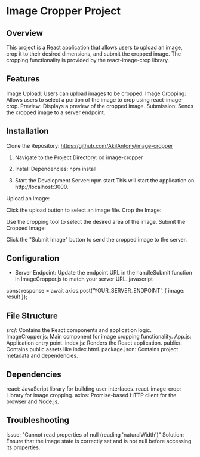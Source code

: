 # Image Cropper Project

## Overview
This project is a React application that allows users to upload an image, crop it to their desired dimensions, and submit the cropped image. The cropping functionality is provided by the react-image-crop library.

## Features
Image Upload: Users can upload images to be cropped.
Image Cropping: Allows users to select a portion of the image to crop using react-image-crop.
Preview: Displays a preview of the cropped image.
Submission: Sends the cropped image to a server endpoint.

## Installation
Clone the Repository: https://github.com/AkilAntony/image-cropper
 
1. Navigate to the Project Directory: cd image-cropper

2. Install Dependencies: npm install
 
3. Start the Development Server: npm start
This will start the application on http://localhost:3000.

Upload an Image:

Click the upload button to select an image file.
Crop the Image:

Use the cropping tool to select the desired area of the image.
Submit the Cropped Image:

Click the "Submit Image" button to send the cropped image to the server.

## Configuration
- Server Endpoint: Update the endpoint URL in the handleSubmit function in ImageCropper.js to match your server URL.
javascript
 
const response = await axios.post('YOUR_SERVER_ENDPOINT', { image: result });

## File Structure
src/: Contains the React components and application logic.
ImageCropper.js: Main component for image cropping functionality.
App.js: Application entry point.
index.js: Renders the React application.
public/: Contains public assets like index.html.
package.json: Contains project metadata and dependencies.

## Dependencies
react: JavaScript library for building user interfaces.
react-image-crop: Library for image cropping.
axios: Promise-based HTTP client for the browser and Node.js.

## Troubleshooting
Issue: "Cannot read properties of null (reading 'naturalWidth')"
Solution: Ensure that the image state is correctly set and is not null before accessing its properties.
